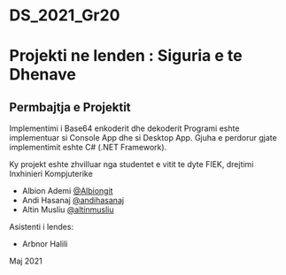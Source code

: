 # DS_2021_Gr20
# Projekti ne lenden : Siguria e te Dhenave

## Permbajtja e Projektit
Implementimi i Base64 enkoderit dhe dekoderit
Programi eshte implementuar si Console App dhe si Desktop App. 
Gjuha e perdorur gjate implementimit eshte C# (.NET Framework).


Ky projekt eshte zhvilluar nga studentet e vitit te dyte FIEK, drejtimi Inxhinieri Kompjuterike

- Albion Ademi [@Albiongit](https://github.com/Albiongit)
- Andi Hasanaj [@andihasanaj](https://github.com/andihasanaj)
- Altin Musliu [@altinmusliu](https://github.com/altinmusliu)

Asistenti i lendes:
- Arbnor Halili

Maj 2021


